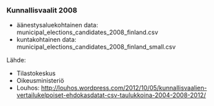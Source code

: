 ### Kunnallisvaalit 2008

* äänestysaluekohtainen data: municipal_elections_candidates_2008_finland.csv
* kuntakohtainen data: municipal_elections_candidates_2008_finland_small.csv

Lähde:
- Tilastokeskus
- Oikeusministeriö
- Louhos: http://louhos.wordpress.com/2012/10/05/kunnallisvaalien-vertailukelpoiset-ehdokasdatat-csv-taulukkoina-2004-2008-2012/

